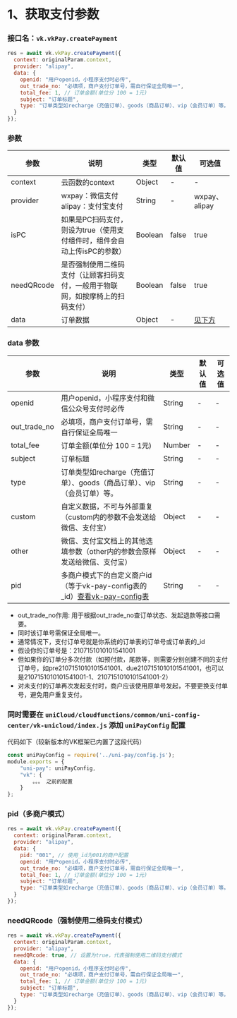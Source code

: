 # 1、获取支付参数

### 接口名：`vk.vkPay.createPayment`

```js
res = await vk.vkPay.createPayment({
  context: originalParam.context,
  provider: "alipay",
  data: {
    openid: "用户openid，小程序支付时必传",
    out_trade_no: "必填项，商户支付订单号，需自行保证全局唯一",
    total_fee: 1, // 订单金额(单位分 100 = 1元)
    subject: "订单标题",
    type: "订单类型如recharge（充值订单）、goods（商品订单）、vip（会员订单）等。"
  }
});

```
 
### 参数

| 参数   | 说明       | 类型    | 默认值  | 可选值 |
|------- |-----------|---------|-------|-------|
| context    |   云函数的context  | Object  | -    | - |
| provider  |   wxpay：微信支付 alipay：支付宝支付  | String  | -    | wxpay、alipay  |
| isPC  |  如果是PC扫码支付，则设为true（使用支付组件时，组件会自动上传isPC的参数）| Boolean  | false  | true  |
| needQRcode | 是否强制使用二维码支付（让顾客扫码支付，一般用于物联网，如按摩椅上的扫码支付） | Boolean  | false  | true  |
| data  |  订单数据  | Object  | -   | [见下方](#data参数)  |


### data 参数

| 参数   | 说明       | 类型    | 默认值  | 可选值 |
|------- |-----------|---------|-------|-------|
| openid    |   用户openid，小程序支付和微信公众号支付时必传    | String  | -    | - |
| out_trade_no  |   必填项，商户支付订单号，需自行保证全局唯一    | String  | -    | -  |
| total_fee  |   订单金额(单位分 100 = 1元)    | Number  | -    | -  |
| subject  |   订单标题    | String  | -    | -  |
| type  |   订单类型如recharge（充值订单）、goods（商品订单）、vip（会员订单）等。    | String  | -    | -  |
| custom  |   自定义数据，不可与外部重复（custom内的参数不会发送给微信、支付宝）    | Object  | -    | -  |
| other  |   微信、支付宝文档上的其他选填参数（other内的参数会原样发送给微信、支付宝）    | Object  | -    | -  |
| pid  |  多商户模式下的自定义商户id（等于vk-pay-config表的_id）[查看vk-pay-config表](https://vkdoc.fsq.pub/vk-uni-pay/db/vk-pay-config.html)   | String  | -    | -  |

 * out_trade_no作用: 用于根据out_trade_no查订单状态、发起退款等接口需要。
 * 同时该订单号需保证全局唯一。
 * 通常情况下，支付订单号就是你系统的订单表的订单号或订单表的_id 
 * 假设你的订单号是：2107151010101541001
 * 但如果你的订单分多次付款（如预付款，尾款等，则需要分别创建不同的支付订单号，如pre2107151010101541001、due2107151010101541001，也可以是2107151010101541001-1、2107151010101541001-2）
 * 对未支付的订单再次发起支付时，商户应该使用原单号发起，不要更换支付单号，避免用户重复支付。



### 同时需要在 `uniCloud/cloudfunctions/common/uni-config-center/vk-unicloud/index.js` 添加 `uniPayConfig` 配置

代码如下（较新版本的VK框架已内置了这段代码）

```js
const uniPayConfig = require('../uni-pay/config.js');
module.exports = {
	"uni-pay": uniPayConfig,
	"vk": {
		。。。 之前的配置
	}
};
```


### pid（多商户模式）

```js
res = await vk.vkPay.createPayment({
  context: originalParam.context,
  provider: "alipay",
  data: {
    pid: "001", // 使用_id为001的商户配置
    openid: "用户openid，小程序支付时必传",
    out_trade_no: "必填项，商户支付订单号，需自行保证全局唯一",
    total_fee: 1, // 订单金额(单位分 100 = 1元)
    subject: "订单标题",
    type: "订单类型如recharge（充值订单）、goods（商品订单）、vip（会员订单）等。"
  }
});
```
 

### needQRcode（强制使用二维码支付模式）
```js
res = await vk.vkPay.createPayment({
  context: originalParam.context,
  provider: "alipay",
  needQRcode: true, // 设置为true，代表强制使用二维码支付模式
  data: {
    openid: "用户openid，小程序支付时必传",
    out_trade_no: "必填项，商户支付订单号，需自行保证全局唯一",
    total_fee: 1, // 订单金额(单位分 100 = 1元)
    subject: "订单标题",
    type: "订单类型如recharge（充值订单）、goods（商品订单）、vip（会员订单）等。"
  }
});
```
 
